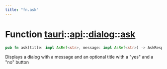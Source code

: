 ```yaml
---
title: "fn.ask"
---
```


# Function [tauri](/docs/api/rust/tauri/../../index.html)::​[api](/docs/api/rust/tauri/../index.html)::​[dialog](/docs/api/rust/tauri/index.html)::​[ask](/docs/api/rust/tauri/)

```rs
pub fn ask(title: impl AsRef<str>, message: impl AsRef<str>) -> AskResponse
```

Displays a dialog with a message and an optional title with a "yes" and a "no" button
